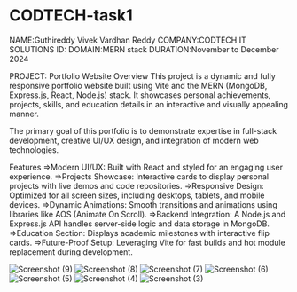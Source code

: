 # CODTECH-task1
NAME:Guthireddy Vivek Vardhan Reddy
COMPANY:CODTECH IT SOLUTIONS
ID:
DOMAIN:MERN stack
DURATION:November to December 2024

PROJECT: Portfolio Website
Overview
This project is a dynamic and fully responsive portfolio website built using Vite and the MERN (MongoDB, Express.js, React, Node.js) stack. It showcases personal achievements, projects, skills, and education details in an interactive and visually appealing manner.

The primary goal of this portfolio is to demonstrate expertise in full-stack development, creative UI/UX design, and integration of modern web technologies.

Features
=>Modern UI/UX: Built with React and styled for an engaging user experience.
=>Projects Showcase: Interactive cards to display personal projects with live demos and code repositories.
=>Responsive Design: Optimized for all screen sizes, including desktops, tablets, and mobile devices.
=>Dynamic Animations: Smooth transitions and animations using libraries like AOS (Animate On Scroll).
=>Backend Integration: A Node.js and Express.js API handles server-side logic and data storage in MongoDB.
=>Education Section: Displays academic milestones with interactive flip cards.
=>Future-Proof Setup: Leveraging Vite for fast builds and hot module replacement during development.

![Screenshot (9)](https://github.com/user-attachments/assets/180ac6d4-3dc0-49c1-81ac-bd708e366ea4)
![Screenshot (8)](https://github.com/user-attachments/assets/60c6a7d1-14ed-4f27-a5e4-f7edbcd7afb9)
![Screenshot (7)](https://github.com/user-attachments/assets/2ec89b29-733f-451f-97b9-066f6df13b87)
![Screenshot (6)](https://github.com/user-attachments/assets/abdf7248-b0ee-413b-bfd0-ac0db789f301)
![Screenshot (5)](https://github.com/user-attachments/assets/3cd5362f-5cf5-40ec-a16d-d82d1b3de828)
![Screenshot (4)](https://github.com/user-attachments/assets/536e989e-4151-462f-8942-2a8a5df91ab8)
![Screenshot (3)](https://github.com/user-attachments/assets/41fb9395-5e41-4df3-a45a-132eaaf30208)

